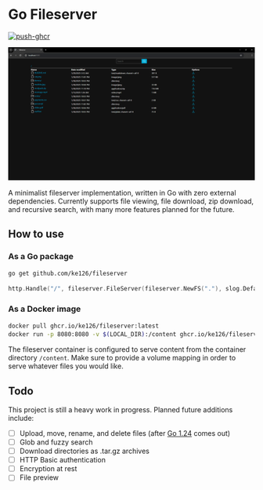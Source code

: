 # Go Fileserver

[![push-ghcr](https://github.com/ke126/fileserver/actions/workflows/push-ghcr.yaml/badge.svg)](https://github.com/Ke126/fileserver/actions/workflows/push-ghcr.yaml)

![demo image](./docs/demo.png)

A minimalist fileserver implementation, written in Go with zero external dependencies. Currently supports file viewing, file download, zip download, and recursive search, with many more features planned for the future.

## How to use

### As a Go package

```bash
go get github.com/ke126/fileserver
```

```go
http.Handle("/", fileserver.FileServer(fileserver.NewFS("."), slog.Default()))
```

### As a Docker image

```bash
docker pull ghcr.io/ke126/fileserver:latest
docker run -p 8080:8080 -v $(LOCAL_DIR):/content ghcr.io/ke126/fileserver:latest
```

The fileserver container is configured to serve content from the container directory `/content`. Make sure to provide a volume mapping in order to serve whatever files you would like.

## Todo

This project is still a heavy work in progress. Planned future additions include:

- [ ] Upload, move, rename, and delete files (after [Go 1.24](https://tip.golang.org/doc/go1.24#directory-limited-filesystem-access) comes out)
- [ ] Glob and fuzzy search
- [ ] Download directories as .tar.gz archives
- [ ] HTTP Basic authentication
- [ ] Encryption at rest
- [ ] File preview
